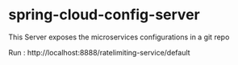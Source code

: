 # spring-cloud-config-server
This Server exposes the microservices configurations in a git repo

Run : http://localhost:8888/ratelimiting-service/default
